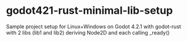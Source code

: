 # godot421-rust-minimal-lib-setup
Sample project setup for Linux+Windows on Godot 4.2.1 with godot-rust with 2 libs (lib1 and lib2) deriving Node2D and each calling _ready()
